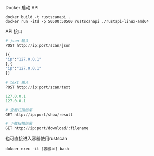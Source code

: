 

Docker 启动 API

```
docker build -t rustscanapi .
docker run -itd -p 50500:50500 rustscanapi ./rustapi-linux-amd64
```

API 接口

```python
# json 输入
POST http://ip:port/scan/json

[{
"ip":"127.0.0.1"
},{
"ip":"127.0.0.1"
}]

# text 输入
POST http://ip:port/scan/text

127.0.0.1
127.0.0.1

# 查看扫描结果
GET http://ip:port/show/result

# 下载扫描结果
GET http://ip:port/download/:filename

```


也可直接进入容器使用rustscan

```
dokcer exec -it [容器id] bash
```

